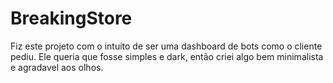 # BreakingStore
Fiz este projeto com o intuito de ser uma dashboard de bots como o cliente pediu. Ele queria que fosse simples e dark, então criei algo bem minimalista e agradavel aos olhos.
